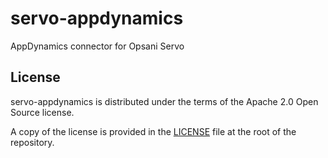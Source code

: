 # servo-appdynamics

AppDynamics connector for Opsani Servo

## License

servo-appdynamics is distributed under the terms of the Apache 2.0 Open Source license.

A copy of the license is provided in the [LICENSE](LICENSE) file at the root of
the repository.

